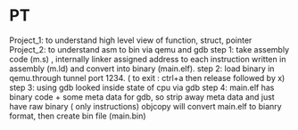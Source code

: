 # PT
Project_1: to understand high level view of function, struct, pointer
Project_2: to understand asm to bin via qemu and gdb 
          step 1: take assembly code (m.s) , internally linker assigned address to each instruction written in assembly (m.ld) and convert into binary (main.elf).
          step 2: load binary in qemu.through tunnel port 1234. ( to exit : ctrl+a then release followed by x)
          step 3: using gdb looked inside state of cpu via gdb
          step 4: main.elf has binary code + some meta data for gdb, so strip away meta data and just have raw binary ( only instructions) objcopy will convert main.elf to bianry format, then create bin file (main.bin)
